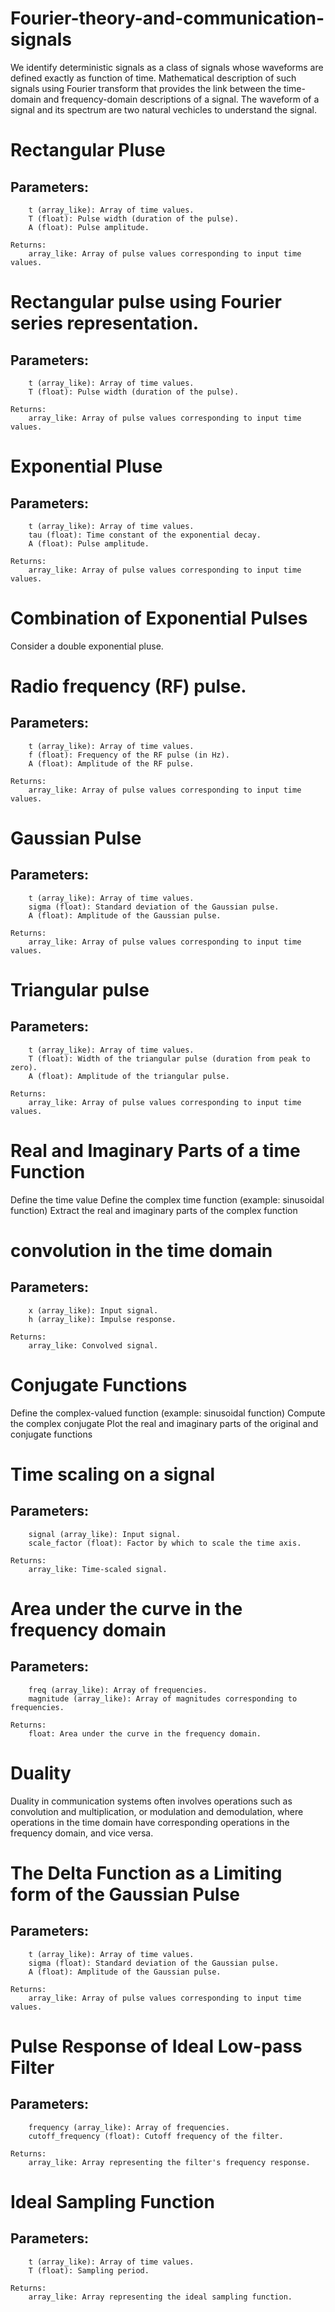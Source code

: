 # Fourier-theory-and-communication-signals
We identify deterministic signals as a class of signals whose waveforms are defined exactly as function of time. Mathematical description of such signals using Fourier transform that provides the link between the time-domain and frequency-domain descriptions of a signal. 
The waveform of a signal and its spectrum are two natural vechicles to understand the signal.

# Rectangular Pluse
## Parameters:
        t (array_like): Array of time values.
        T (float): Pulse width (duration of the pulse).
        A (float): Pulse amplitude.

    Returns:
        array_like: Array of pulse values corresponding to input time values.
# Rectangular pulse using Fourier series representation.
## Parameters:
        t (array_like): Array of time values.
        T (float): Pulse width (duration of the pulse).

    Returns:
        array_like: Array of pulse values corresponding to input time values.
# Exponential Pluse
## Parameters:
        t (array_like): Array of time values.
        tau (float): Time constant of the exponential decay.
        A (float): Pulse amplitude.

    Returns:
        array_like: Array of pulse values corresponding to input time values.
# Combination of Exponential Pulses
Consider a double exponential pluse.
#  Radio frequency (RF) pulse.
## Parameters:
        t (array_like): Array of time values.
        f (float): Frequency of the RF pulse (in Hz).
        A (float): Amplitude of the RF pulse.

    Returns:
        array_like: Array of pulse values corresponding to input time values.
#  Gaussian Pulse
## Parameters:
        t (array_like): Array of time values.
        sigma (float): Standard deviation of the Gaussian pulse.
        A (float): Amplitude of the Gaussian pulse.

    Returns:
        array_like: Array of pulse values corresponding to input time values.
#  Triangular pulse
## Parameters:
        t (array_like): Array of time values.
        T (float): Width of the triangular pulse (duration from peak to zero).
        A (float): Amplitude of the triangular pulse.

    Returns:
        array_like: Array of pulse values corresponding to input time values.
#  Real and Imaginary Parts of a time Function
   Define the time value
   Define the complex time function (example: sinusoidal function)
   Extract the real and imaginary parts of the complex function
#  convolution in the time domain
##  Parameters:
        x (array_like): Input signal.
        h (array_like): Impulse response.

    Returns:
        array_like: Convolved signal.
# Conjugate Functions
Define the complex-valued function (example: sinusoidal function)
Compute the complex conjugate
Plot the real and imaginary parts of the original and conjugate functions
# Time scaling on a signal
##  Parameters:
        signal (array_like): Input signal.
        scale_factor (float): Factor by which to scale the time axis.
    
    Returns:
        array_like: Time-scaled signal.
# Area under the curve in the frequency domain
##  Parameters:
        freq (array_like): Array of frequencies.
        magnitude (array_like): Array of magnitudes corresponding to frequencies.

    Returns:
        float: Area under the curve in the frequency domain.
# Duality
Duality in communication systems often involves operations such as convolution and multiplication, or modulation and demodulation, where operations in the time domain have corresponding operations in the frequency domain, and vice versa.
# The Delta Function as a Limiting form of the Gaussian Pulse
## Parameters:
        t (array_like): Array of time values.
        sigma (float): Standard deviation of the Gaussian pulse.
        A (float): Amplitude of the Gaussian pulse.

    Returns:
        array_like: Array of pulse values corresponding to input time values.
# Pulse Response of Ideal Low-pass Filter
## Parameters:
        frequency (array_like): Array of frequencies.
        cutoff_frequency (float): Cutoff frequency of the filter.

    Returns:
        array_like: Array representing the filter's frequency response.
# Ideal Sampling Function
## Parameters:
        t (array_like): Array of time values.
        T (float): Sampling period.

    Returns:
        array_like: Array representing the ideal sampling function.
        
